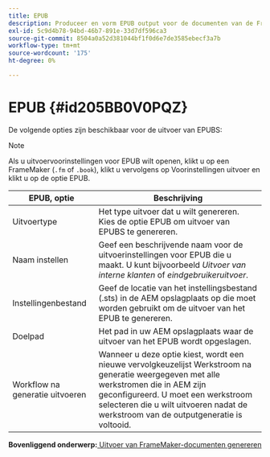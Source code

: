 ```yaml
---
title: EPUB
description: Produceer en vorm EPUB output voor de documenten van de FrameMaker in AEM Gidsen.
exl-id: 5c9d4b78-94bd-46b7-891e-33d7df596ca3
source-git-commit: 8504a0a52d381044bf1f0d6e7de3585ebecf3a7b
workflow-type: tm+mt
source-wordcount: '175'
ht-degree: 0%

---
```


# EPUB {#id205BB0V0PQZ}

De volgende opties zijn beschikbaar voor de uitvoer van EPUBS:

>[!NOTE]
>
> Als u uitvoervoorinstellingen voor EPUB wilt openen, klikt u op een FrameMaker \(`.fm` of `.book`\), klikt u vervolgens op Voorinstellingen uitvoer en klikt u op de optie EPUB.

| EPUB, optie | Beschrijving |
|-----------|-----------|
| Uitvoertype | Het type uitvoer dat u wilt genereren. Kies de optie EPUB om uitvoer van EPUBS te genereren. |
| Naam instellen | Geef een beschrijvende naam voor de uitvoerinstellingen voor EPUB die u maakt. U kunt bijvoorbeeld *Uitvoer van interne klanten* of *eindgebruikeruitvoer*. |
| Instellingenbestand | Geef de locatie van het instellingsbestand \(.sts\) in de AEM opslagplaats op die moet worden gebruikt om de uitvoer van het EPUB te genereren. |
| Doelpad | Het pad in uw AEM opslagplaats waar de uitvoer van het EPUB wordt opgeslagen. |
| Workflow na generatie uitvoeren | Wanneer u deze optie kiest, wordt een nieuwe vervolgkeuzelijst Werkstroom na generatie weergegeven met alle werkstromen die in AEM zijn geconfigureerd. U moet een werkstroom selecteren die u wilt uitvoeren nadat de werkstroom van de outputgeneratie is voltooid. |

**Bovenliggend onderwerp:**[ Uitvoer van FrameMaker-documenten genereren](fm-output-generatation.md)
